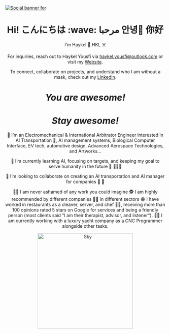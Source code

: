 [![Social banner for](https://www.cyberxtech.com/wp-content/uploads/2013/08/metahy-1150x400.png)](https://www.cyberxtech.com/)

<h1 align='center'>Hi! こんにちは :wave: مرحبا 안녕🦾 你好</h1>

<p align='center'>
  I'm Haykel 🤖 HKL ☠️
</p>

<p align='center'>For inquiries, reach out to Haykel Yousfi via <a href="mailto:haykel.yousfi@outlook.com">haykel.yousfi@outlook.com</a> or visit my <a href="https://www.cyberxtech.com/">Website</a>.</p>

<p align='center'>To connect, collaborate on projects, and understand who I am without a mask, check out my <a href="https://pl.linkedin.com/in/haykel-yousfi-xyx">LinkedIn</a>.</p>

<h1 align='center'><i>You are awesome!</i></h1>
<h1 align='center'><i>Stay awesome!</i></h1>

<p align='center'>👀 I’m an Electromechanical & International Arbitrator Engineer interested in AI Transportation 🦿, AI management systems, Biological Computer Interface, EV tech, automotive design, Advanced Aerospace Technologies, and Artworks...</p>

<p align='center'>💫 I’m currently learning AI, focusing on targets, and keeping my goal to serve humanity in the future 💫 🚀👨‍🚀</p>

<p align='center'>💞️ I’m looking to collaborate on creating an AI transportation and AI manager for companies 🤝 🙏</p>

<p align='center'>👨‍🏫 I am never ashamed of any work you could imagine 🕵️ I am highly recommended by different companies 👨‍💻 in different sectors 😁 I have worked in restaurants as a cleaner, server, and chef 👨‍🍳, receiving more than 100 opinions rated 5 stars on Google for services and being a friendly person (most clients said “I am their therapist, advisor, and listener”). 👨‍🎨 I am currently working with a luxury yacht company as a CNC Programmer alongside other tasks.</p>

<p align='center'>
  <img src="https://user-images.githubusercontent.com/117636358/200675683-c027d446-cd8a-43c9-8d37-ea5373bd77e2.png" alt="Sky" style="width: 300px; height: 300px;">
</p>
